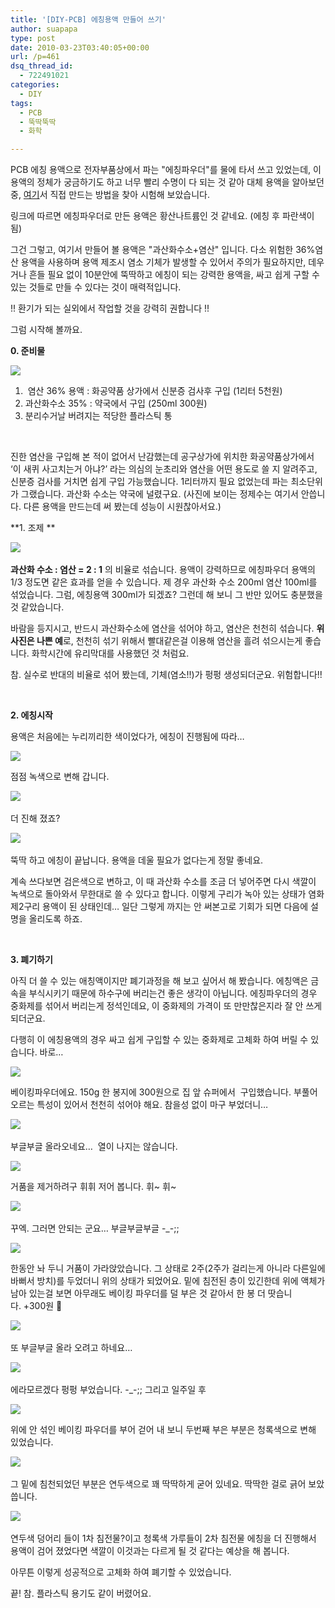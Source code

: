 ```yaml
---
title: '[DIY-PCB] 에칭용액 만들어 쓰기'
author: suapapa
type: post
date: 2010-03-23T03:40:05+00:00
url: /p=461
dsq_thread_id:
  - 722491021
categories:
  - DIY
tags:
  - PCB
  - 뚝딱뚝딱
  - 화학

---
```

PCB 에칭 용액으로 전자부품상에서 파는 "에칭파우더"를 물에 타서 쓰고 있었는데, 이 용액의 정체가 궁금하기도 하고 너무 빨리 수명이 다 되는 것 같아 대체 용액을 알아보던 중, [여기][1]서 직접 만드는 방법을 찾아 시험해 보았습니다.

링크에 따르면 에칭파우더로 만든 용액은 황산나트륨인 것 같네요. (에칭 후 파란색이 됨)

그건 그렇고, 여기서 만들어 볼 용액은 "과산화수소+염산" 입니다. 다소 위험한 36%염산 용액을 사용하며 용액 제조시 염소 기체가 발생할 수 있어서 주의가 필요하지만, 데우거나 흔들 필요 없이 10분안에 뚝딱하고 에칭이 되는 강력한 용액을, 싸고 쉽게 구할 수 있는 것들로 만들 수 있다는 것이 매력적입니다.

!! 환기가 되는 실외에서 작업할 것을 강력히 권합니다 !!

그럼 시작해 볼까요.

**0. 준비물**

![][2] 

  1.  염산 36% 용액 : 화공약품 상가에서 신분증 검사후 구입 (1리터 5천원)
  2. 과산화수소 35% : 약국에서 구입 (250ml 300원)
  3. 분리수거날 버려지는 적당한 플라스틱 통

 

진한 염산을 구입해 본 적이 없어서 난감했는데 공구상가에 위치한 화공약품상가에서 &#8216;이 새퀴 사고치는거 아냐?&#8217; 라는 의심의 눈초리와 염산을 어떤 용도로 쓸 지 알려주고, 신분증 검사를 거치면 쉽게 구입 가능했습니다. 1리터까지 필요 없었는데 파는 최소단위가 그랬습니다. 과산화 수소는 약국에 널렸구요. (사진에 보이는 정제수는 여기서 안씁니다. 다른 용액을 만드는데 써 봤는데 성능이 시원찮아서요.)



**1. 조제 **

![][3]  

**과산화 수소 : 염산 = 2 : 1** 의 비율로 섞습니다. 용액이 강력하므로 에칭파우더 용액의 1/3 정도면 같은 효과를 얻을 수 있습니다. 제 경우 과산화 수소 200ml 염산 100ml를 섞었습니다. 그럼, 에칭용액 300ml가 되겠죠? 그런데 해 보니 그 반만 있어도 충분했을 것 같았습니다.

바람을 등지시고, 반드시 과산화수소에 염산을 섞어야 하고, 염산은 천천히 섞습니다. **위 사진은 나쁜 예**로, 천천히 섞기 위해서 빨대같은걸 이용해 염산을 흘려 섞으시는게 좋습니다. 화학시간에 유리막대를 사용했던 것 처럼요.

참. 실수로 반대의 비율로 섞어 봤는데, 기체(염소!!)가 펑펑 생성되더군요. 위험합니다!!

 

**2. 에칭시작**

용액은 처음에는 누리끼리한 색이었다가, 에칭이 진행됨에 따라&#8230;

![][4] 

점점 녹색으로 변해 갑니다. 

![][5]  

더 진해 졌죠?

![][6]  

뚝딱 하고 에칭이 끝납니다. 용액을 데울 필요가 없다는게 정말 좋네요.

계속 쓰다보면 검은색으로 변하고, 이 때 과산화 수소를 조금 더 넣어주면 다시 색깔이 녹색으로 돌아와서 무한대로 쓸 수 있다고 합니다. 이렇게 구리가 녹아 있는 상태가 염화제2구리 용액이 된 상태인데&#8230; 일단 그렇게 까지는 안 써본고로 기회가 되면 다음에 설명을 올리도록 하죠.

 

**3. 폐기하기**

아직 더 쓸 수 있는 애칭액이지만 폐기과정을 해 보고 싶어서 해 봤습니다. 에칭액은 금속을 부식시키기 때문에 하수구에 버리는건 좋은 생각이 아닙니다. 에칭파우더의 경우 중화제를 섞어서 버리는게 정석인데요, 이 중화제의 가격이 또 만만찮은지라 잘 안 쓰게 되더군요.

다행히 이 에칭용액의 경우 싸고 쉽게 구입할 수 있는 중화제로 고체화 하여 버릴 수 있습니다. 바로&#8230;

![][7] 

베이킹파우더에요. 150g 한 봉지에 300원으로 집 앞 슈퍼에서  구입했습니다. 부풀어 오르는 특성이 있어서 천천히 섞어야 해요. 참을성 없이 마구 부었더니&#8230;

![][8]  

부글부글 올라오네요&#8230;  열이 나지는 않습니다.

![][9] 

거품을 제거하려구 휘휘 저어 봅니다. 휘~ 휘~ 

![][10]  

꾸엑. 그러면 안되는 군요&#8230; 부글부글부글 -_-;;

![][11] 

한동안 놔 두니 거품이 가라앉았습니다. 그 상태로 2주(2주가 걸리는게 아니라 다른일에 바뻐서 방치)를 두었더니 위의 상태가 되었어요. 밑에 침전된 층이 있긴한데 위에 액체가 남아 있는걸 보면 아무래도 베이킹 파우더를 덜 부은 것 같아서 한 봉 더 땃습니다. +300원 🙂

![][12]  

또 부글부글 올라 오려고 하네요&#8230;

![][13]  

에라모르겠다 펑펑 부었습니다. -_-;; 그리고 일주일 후

![][14] 

위에 안 섞인 베이킹 파우더를 부어 걷어 내 보니 두번째 부은 부분은 청록색으로 변해 있었습니다.

![][15]  

그 밑에 침천되었던 부분은 연두색으로 꽤 딱딱하게 굳어 있네요. 딱딱한 걸로 긁어 보았씁니다. 

![][16]  

연두색 덩어리 들이 1차 침전물?이고 청록색 가루들이 2차 침전물 에칭을 더 진행해서 용액이 검어 졌었다면 색깔이 이것과는 다르게 될 것 같다는 예상을 해 봅니다.

아무튼 이렇게 성공적으로 고체화 하여 폐기할 수 있었습니다.

끝! 참. 플라스틱 용기도 같이 버렸어요.

 [1]: http://www.opencircuits.com/Chemical_Etchants#HydroChloric_Acid_.2F_Hydrogen_Peroxide
 [2]: https://asset.homin.dev/blog/image/diy_etching_solution_00.webp
 [3]: https://asset.homin.dev/blog/image/diy_etching_solution_01.webp
 [4]: https://asset.homin.dev/blog/image/diy_etching_solution_02.webp
 [5]: https://asset.homin.dev/blog/image/diy_etching_solution_03.webp
 [6]: https://asset.homin.dev/blog/image/diy_etching_solution_04.webp
 [7]: https://asset.homin.dev/blog/image/diy_etching_solution_05.webp
 [8]: https://asset.homin.dev/blog/image/diy_etching_solution_06.webp
 [9]: https://asset.homin.dev/blog/image/diy_etching_solution_07.webp
 [10]: https://asset.homin.dev/blog/image/diy_etching_solution_08.webp
 [11]: https://asset.homin.dev/blog/image/diy_etching_solution_09.webp
 [12]: https://asset.homin.dev/blog/image/diy_etching_solution_10.webp
 [13]: https://asset.homin.dev/blog/image/diy_etching_solution_11.webp
 [14]: https://asset.homin.dev/blog/image/diy_etching_solution_12.webp
 [15]: https://asset.homin.dev/blog/image/diy_etching_solution_13.webp
 [16]: https://asset.homin.dev/blog/image/diy_etching_solution_14.webp